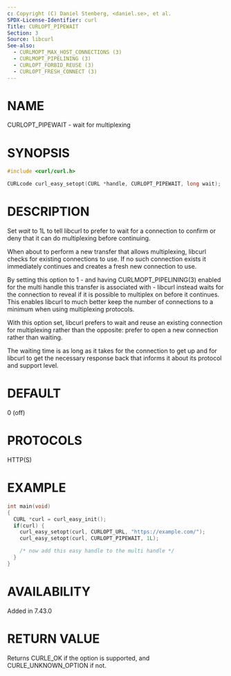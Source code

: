 ```yaml
---
c: Copyright (C) Daniel Stenberg, <daniel.se>, et al.
SPDX-License-Identifier: curl
Title: CURLOPT_PIPEWAIT
Section: 3
Source: libcurl
See-also:
  - CURLMOPT_MAX_HOST_CONNECTIONS (3)
  - CURLMOPT_PIPELINING (3)
  - CURLOPT_FORBID_REUSE (3)
  - CURLOPT_FRESH_CONNECT (3)
---
```


# NAME

CURLOPT_PIPEWAIT - wait for multiplexing

# SYNOPSIS

~~~c
#include <curl/curl.h>

CURLcode curl_easy_setopt(CURL *handle, CURLOPT_PIPEWAIT, long wait);
~~~

# DESCRIPTION

Set *wait* to 1L to tell libcurl to prefer to wait for a connection to
confirm or deny that it can do multiplexing before continuing.

When about to perform a new transfer that allows multiplexing, libcurl checks
for existing connections to use. If no such connection exists it immediately
continues and creates a fresh new connection to use.

By setting this option to 1 - and having CURLMOPT_PIPELINING(3) enabled
for the multi handle this transfer is associated with - libcurl instead waits
for the connection to reveal if it is possible to multiplex on before it
continues. This enables libcurl to much better keep the number of connections
to a minimum when using multiplexing protocols.

With this option set, libcurl prefers to wait and reuse an existing connection
for multiplexing rather than the opposite: prefer to open a new connection
rather than waiting.

The waiting time is as long as it takes for the connection to get up and for
libcurl to get the necessary response back that informs it about its protocol
and support level.

# DEFAULT

0 (off)

# PROTOCOLS

HTTP(S)

# EXAMPLE

~~~c
int main(void)
{
  CURL *curl = curl_easy_init();
  if(curl) {
    curl_easy_setopt(curl, CURLOPT_URL, "https://example.com/");
    curl_easy_setopt(curl, CURLOPT_PIPEWAIT, 1L);

    /* now add this easy handle to the multi handle */
  }
}
~~~

# AVAILABILITY

Added in 7.43.0

# RETURN VALUE

Returns CURLE_OK if the option is supported, and CURLE_UNKNOWN_OPTION if not.
